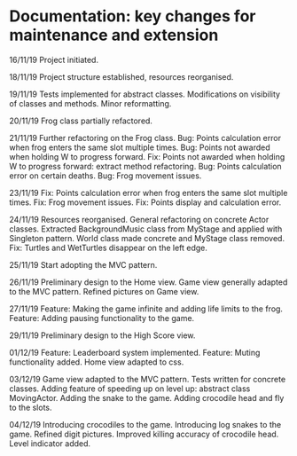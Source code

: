 # Documentation: key changes for maintenance and extension

16/11/19
Project initiated.

18/11/19
Project structure established, resources reorganised.

19/11/19
Tests implemented for abstract classes.
Modifications on visibility of classes and methods.
Minor reformatting.

20/11/19
Frog class partially refactored.

21/11/19
Further refactoring on the Frog class.
Bug: Points calculation error when frog enters the same slot multiple times.
Bug: Points not awarded when holding W to progress forward.
Fix: Points not awarded when holding W to progress forward: extract method refactoring.
Bug: Points calculation error on certain deaths.
Bug: Frog movement issues.

23/11/19
Fix: Points calculation error when frog enters the same slot multiple times.
Fix: Frog movement issues.
Fix: Points display and calculation error.

24/11/19
Resources reorganised.
General refactoring on concrete Actor classes.
Extracted BackgroundMusic class from MyStage and applied with Singleton pattern.
World class made concrete and MyStage class removed.
Fix: Turtles and WetTurtles disappear on the left edge.

25/11/19
Start adopting the MVC pattern.

26/11/19
Preliminary design to the Home view.
Game view generally adapted to the MVC pattern.
Refined pictures on Game view.

27/11/19
Feature: Making the game infinite and adding life limits to the frog.
Feature: Adding pausing functionality to the game.

29/11/19
Preliminary design to the High Score view.

01/12/19
Feature: Leaderboard system implemented.
Feature: Muting functionality added.
Home view adapted to css.

03/12/19
Game view adapted to the MVC pattern.
Tests written for concrete classes.
Adding feature of speeding up on level up: abstract class MovingActor.
Adding the snake to the game.
Adding crocodile head and fly to the slots.

04/12/19
Introducing crocodiles to the game.
Introducing log snakes to the game.
Refined digit pictures.
Improved killing accuracy of crocodile head.
Level indicator added.
